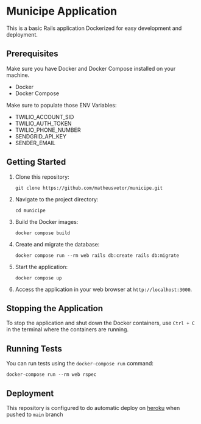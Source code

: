 Municipe Application
============================

This is a basic Rails application Dockerized for easy development and deployment.

Prerequisites
-------------

Make sure you have Docker and Docker Compose installed on your machine.

*   Docker
*   Docker Compose

Make sure to populate those ENV Variables:

  - TWILIO_ACCOUNT_SID
  - TWILIO_AUTH_TOKEN
  - TWILIO_PHONE_NUMBER
  - SENDGRID_API_KEY
  - SENDER_EMAIL

Getting Started
---------------

1.  Clone this repository:

    `git clone https://github.com/matheusvetor/municipe.git`

2.  Navigate to the project directory:

    `cd municipe`

3.  Build the Docker images:

    `docker compose build`

4.  Create and migrate the database:

    `docker compose run --rm web rails db:create rails db:migrate`

5.  Start the application:

    `docker compose up`

6.  Access the application in your web browser at `http://localhost:3000`.


Stopping the Application
------------------------

To stop the application and shut down the Docker containers, use `Ctrl + C` in the terminal where the containers are running.

Running Tests
-------------

You can run tests using the `docker-compose run` command:


`docker-compose run --rm web rspec`

Deployment
----------

This repository is configured to do automatic deploy on [heroku](https://municipe-f0a80b46be23.herokuapp.com/) when pushed to `main` branch
